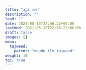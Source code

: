 ```yaml
---
title: "حَرْف‎ হরফ"
description: ""
lead: ""
date: 2021-05-15T22:56:22+06:00
lastmod: 2021-05-15T22:56:22+06:00
draft: false
images: []
menu: 
  tajweed:
    parent: "moudu_ilm_tajweed"
weight: 10
toc: true
---
```



